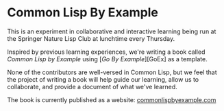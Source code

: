 # Common Lisp By Example

This is an experiment in collaborative and interactive learning being run at the
Springer Nature Lisp Club at lunchtime every Thursday.

Inspired by previous learning experiences, we're writing a book called _Common
Lisp by Example_ using [_Go By Example_][GoEx] as a template.

None of the contributors are well-versed in Common Lisp, but we feel that the
project of writing a book will help guide our learning, allow us to collaborate,
and provide a document of what we've learned.

The book is currently published as a website: [commonlispbyexample.com](http://commonlispbyexample.com)
